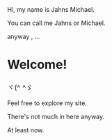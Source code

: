 <div class="hero">
Hi, my name is Jahns Michael.

You can call me Jahns or Michael.

anyway , ...

# Welcome!
### ヾ(^ ^ゞ

Feel free to explore my site.

There's not much in here anyway.

At least now.
</div>

<style>
  h1, h3 {
    color: var(--theme-primary);
  }

  h3 {
    font-weight: normal;
  }
</style>

<!-- routify:options index=10 -->
<!-- routify:options title="home" -->
